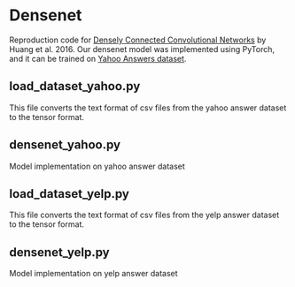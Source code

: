 # Densenet 

Reproduction code for [Densely Connected Convolutional Networks](https://arxiv.org/abs/1608.06993) by Huang et al. 2016. Our densenet model was implemented using PyTorch, and it can be 
trained on [Yahoo Answers dataset](https://www.kaggle.com/soumikrakshit/yahoo-answers-dataset).

## load_dataset_yahoo.py 
This file converts the text format of csv files from the yahoo answer dataset to the tensor format.

## densenet_yahoo.py 
Model implementation on yahoo answer dataset

## load_dataset_yelp.py 
This file converts the text format of csv files from the yelp answer dataset to the tensor format.

## densenet_yelp.py 
Model implementation on yelp answer dataset

